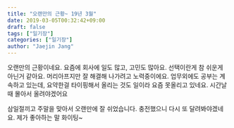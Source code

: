 ```yaml
---
title: "오랜만의 근황~ 19년 3월"
date: 2019-03-05T00:32:42+09:00
draft: false
tags: ["일기장"]
categories: ["일기장"]
author: "Jaejin Jang"
---
```


오랜만의 근황이네요. 요즘에 회사에 일도 많고, 고민도 많아요. 선택이란게 참 쉬운게 아닌거 같아요. 머리아프지만 잘 해결해 나가려고 노력중이에요. 업무외에도 공부는 계속하고 있는데, 요약한걸 타이핑해서 올리는 것도 일이라 요즘 못올리고 있네요. 시간날 때 몰아서 올려야겠어요

삼일절끼고 주말을 맞아서 오랜만에 잘 쉬었습니다. 충전했으니 다시 또 달려봐야겠네요. 제가 좋아하는 말 화이팅~
